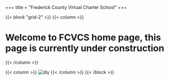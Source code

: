 +++
title = "Frederick County Virtual Charter School"
+++

{{< block "grid-2" >}}
{{< column >}}

# Welcome to FCVCS home page, this page is currently under construction

{{< /column >}}

{{< column >}}
![diy](/images/rvp-logo.jpg)
{{< /column >}}
{{< /block >}}
